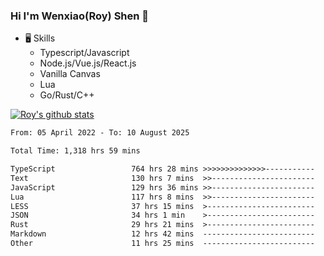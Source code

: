 ### Hi I'm Wenxiao(Roy) Shen 👋
- 🖥 Skills
  - Typescript/Javascript
  - Node.js/Vue.js/React.js
  - Vanilla Canvas
  - Lua
  - Go/Rust/C++

[![Roy's github stats](https://github-readme-stats.vercel.app/api?username=RoyShen12&show_icons=true&theme=radical&hide=prs,contribs)](https://github.com/anuraghazra/github-readme-stats)
<!--START_SECTION:waka-->

```txt
From: 05 April 2022 - To: 10 August 2025

Total Time: 1,318 hrs 59 mins

TypeScript                 764 hrs 28 mins >>>>>>>>>>>>>>-----------   57.46 %
Text                       130 hrs 7 mins  >>-----------------------   09.78 %
JavaScript                 129 hrs 36 mins >>-----------------------   09.74 %
Lua                        117 hrs 8 mins  >>-----------------------   08.81 %
LESS                       37 hrs 15 mins  >------------------------   02.80 %
JSON                       34 hrs 1 min    >------------------------   02.56 %
Rust                       29 hrs 21 mins  >------------------------   02.21 %
Markdown                   12 hrs 42 mins  -------------------------   00.95 %
Other                      11 hrs 25 mins  -------------------------   00.86 %
```

<!--END_SECTION:waka-->
